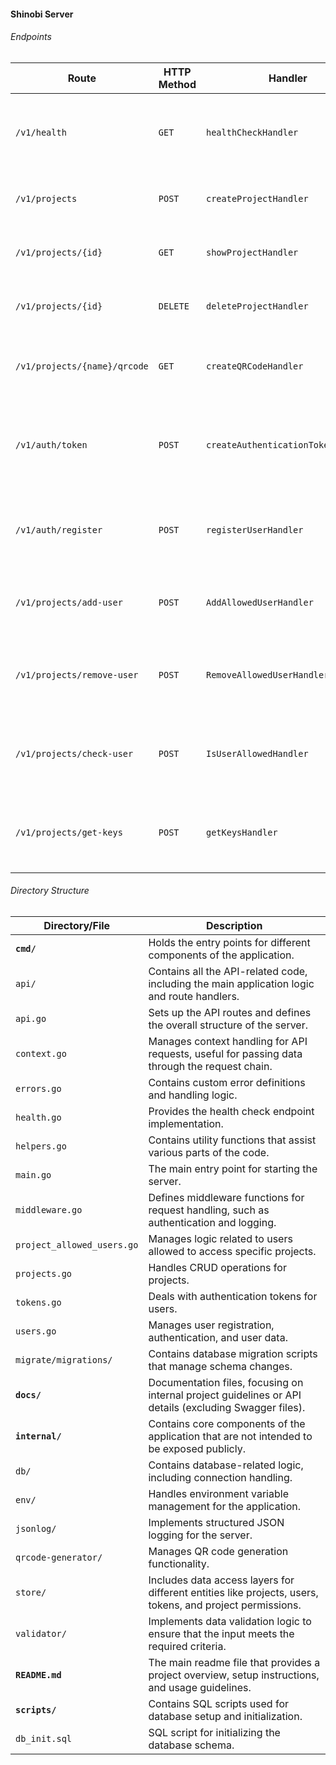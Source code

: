 #### Shinobi Server

###### Endpoints
| **Route**                          | **HTTP Method** | **Handler**                        | **Description**                                                                                         |
|------------------------------------|----------------|----------------------------------|---------------------------------------------------------------------------------------------------------|
| `/v1/health`                       | `GET`          | `healthCheckHandler`              | Checks the health of the service and requires the user to be authenticated.                             |
| `/v1/projects`                     | `POST`         | `createProjectHandler`            | Creates a new project with the given details.                                                           |
| `/v1/projects/{id}`                | `GET`          | `showProjectHandler`              | Retrieves a specific project by its ID.                                                                 |
| `/v1/projects/{id}`                | `DELETE`       | `deleteProjectHandler`            | Deletes a specific project by its ID.                                                                   |
| `/v1/projects/{name}/qrcode`       | `GET`          | `createQRCodeHandler`             | Generates a QR code for a specific project based on its name.                                           |
| `/v1/auth/token`                   | `POST`         | `createAuthenticationTokenHandler`| Creates an authentication token for the user based on their email and password.                         |
| `/v1/auth/register`                | `POST`         | `registerUserHandler`             | Registers a new user with the given name, email, and password.                                          |
| `/v1/projects/add-user`            | `POST`         | `AddAllowedUserHandler`           | Adds a user to the list of allowed users for a specific project.                                        |
| `/v1/projects/remove-user`         | `POST`         | `RemoveAllowedUserHandler`        | Removes a user from the list of allowed users for a specific project.                                   |
| `/v1/projects/check-user`          | `POST`         | `IsUserAllowedHandler`            | Checks if a user is allowed access to a specific project.                                               |
| `/v1/projects/get-keys`            | `POST`         | `getKeysHandler`                  | Retrieves encrypted keys for a project if the user is authorized.                                       |

###### Directory Structure

| **Directory/File**            | **Description**                                                                                                      |
|-------------------------------|----------------------------------------------------------------------------------------------------------------------|
| **`cmd/`**                    | Holds the entry points for different components of the application.                                                   |
| `api/`                        | Contains all the API-related code, including the main application logic and route handlers.                           |
| `api.go`                      | Sets up the API routes and defines the overall structure of the server.                                               |
| `context.go`                  | Manages context handling for API requests, useful for passing data through the request chain.                        |
| `errors.go`                   | Contains custom error definitions and handling logic.                                                                |
| `health.go`                   | Provides the health check endpoint implementation.                                                                   |
| `helpers.go`                  | Contains utility functions that assist various parts of the code.                                                     |
| `main.go`                     | The main entry point for starting the server.                                                                         |
| `middleware.go`               | Defines middleware functions for request handling, such as authentication and logging.                               |
| `project_allowed_users.go`    | Manages logic related to users allowed to access specific projects.                                                  |
| `projects.go`                 | Handles CRUD operations for projects.                                                                                 |
| `tokens.go`                   | Deals with authentication tokens for users.                                                                           |
| `users.go`                    | Manages user registration, authentication, and user data.                                                             |
| `migrate/migrations/`         | Contains database migration scripts that manage schema changes.                                                      |
| **`docs/`**                   | Documentation files, focusing on internal project guidelines or API details (excluding Swagger files).               |
| **`internal/`**               | Contains core components of the application that are not intended to be exposed publicly.                            |
| `db/`                         | Contains database-related logic, including connection handling.                                                      |
| `env/`                        | Handles environment variable management for the application.                                                         |
| `jsonlog/`                    | Implements structured JSON logging for the server.                                                                   |
| `qrcode-generator/`           | Manages QR code generation functionality.                                                                             |
| `store/`                      | Includes data access layers for different entities like projects, users, tokens, and project permissions.            |
| `validator/`                  | Implements data validation logic to ensure that the input meets the required criteria.                               |
| **`README.md`**               | The main readme file that provides a project overview, setup instructions, and usage guidelines.                     |
| **`scripts/`**                | Contains SQL scripts used for database setup and initialization.                                                     |
| `db_init.sql`                 | SQL script for initializing the database schema.                                                                     |
